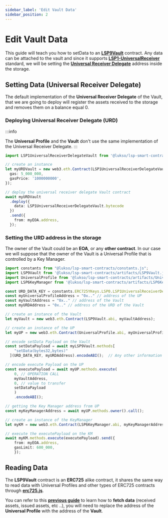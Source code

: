 ```yaml
---
sidebar_label: 'Edit Vault Data'
sidebar_position: 2
---
```


# Edit Vault Data

This guide will teach you how to setData to an **[LSP9Vault](../../standards/smart-contracts/lsp9-vault.md)** contract. Any data can be attached to the vault and since it supports **[LSP1-UniversalReceiver](../../standards/generic-standards/lsp1-universal-receiver.md)** standard, we will be setting the [**Universal Receiver Delegate**](../../standards/smart-contracts/lsp1-universal-receiver-delegate-vault.md) address inside the storage.

## Setting Data (Universal Receiver Delegate)

The default implementation of the **Universal Receiver Delegate** of the Vault, that we are going to deploy will register the assets received to the storage and removes them on a balance equal 0.

### Deploying Universal Receiver Delegate (URD)

:::info

The **Universal Profile** and the **Vault** don't use the same implementation of the Universal Receiver Delegate.
:::

```typescript title="Deploying the universal receiver delegate of the vault"
import LSP1UniversalReceiverDelegateVault from '@lukso/lsp-smart-contracts/artifacts/LSP1UniversalReceiverDelegateVault.json';

// create an instance
let myURDVault = new web3.eth.Contract(LSP1UniversalReceiverDelegateVault.abi, {
  gas: 5_000_000,
  gasPrice: '1000000000',
});

// deploy the universal receiver delegate Vault contract
await myURDVault
  .deploy({
    data: LSP1UniversalReceiverDelegateVault.bytecode
  })
  .send({
    from: myEOA.address,
  });
```

### Setting the URD address in the storage

The owner of the Vault could be an **EOA**, or any **other contract**. In our case we will suppose that the owner of the Vault is a Universal Profile that is controlled by a Key Manager.

```typescript title="Setting the URD address in the storage"
import constants from "@lukso/lsp-smart-contracts/constants.js";
import LSP9Vault from '@lukso/lsp-smart-contracts/artifacts/LSP9Vault.json';
import UniversalProfile from '@lukso/lsp-smart-contracts/artifacts/UniversalProfile.json';
import LSP6KeyManager from '@lukso/lsp-smart-contracts/artifacts/LSP6KeyManager.json';

const URD_DATA_KEY = constants.ERC725YKeys.LSP0.LSP1UniversalReceiverDelegate;
const myUniversalProfileAddress = "0x.." // address of the UP
const myVaultAddress = "0x.." // address of the Vault
const myURDAddress = "0x.." // address of the URD of the Vault 

// create an instance of the Vault
let myVault = new web3.eth.Contract(LSP9Vault.abi, myVaultAddress);

// create an instance of the UP
let myUP = new web3.eth.Contract(UniversalProfile.abi, myUniversalProfileAddress);

// encode setData Payload on the Vault
const setDataPayload = await myLSP9Vault.methods[
    "setData(bytes32,bytes)"
  ](URD_DATA_KEY, myURDAddress).encodeABI();  // Any other information can be stored here

// encode execute Payload on the UP
const executePayload = await myUP.methods.execute(
    0, // OPERATION CALL
    myVaultAddress,
    0, // value to transfer
    setDataPayload
    )
    .encodeABI();

// getting the Key Manager address from UP
const myKeyManagerAddress = await myUP.methods.owner().call();

// create an instance of the KeyManager
let myKM = new web3.eth.Contract(LSP6KeyManager.abi, myKeyManagerAddress);

// execute the executePayload on the KM
await myKM.methods.execute(executePayload).send({
    from: myEOA.address,
    gasLimit: 600_000,
    });
```

## Reading Data

The **LSP9Vault** contract is an **ERC725** alike contract, it shares the same way to read data with Universal Profiles and other types of ERC725 contracts through **[erc725.js](../../tools/erc725js/getting-started.md)**.

You can refer to this **[previous guide](../universal-profile/read-profile-data.md)** to learn how to **fetch data** (received assets, issued assets, etc ..), you will need to replace the address of the **Universal Profile** with the address of the **Vault**.
